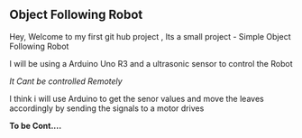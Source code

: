 ## Object Following Robot

Hey, Welcome to my first git hub project , Its a small project - Simple Object Following Robot

I will be using a Arduino Uno R3 and a ultrasonic sensor to control the Robot  

*It Cant be controlled Remotely* 

I think i will use Arduino to get the senor values and move the leaves accordingly by sending the signals to a motor drives

**To be Cont....**
